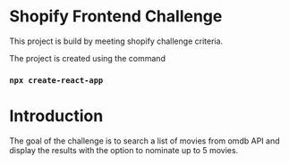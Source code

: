 # Shopify Frontend Challenge

This project is build by meeting shopify challenge criteria.

The project is created using the command

### `npx create-react-app`

# Introduction

The goal of the challenge is to search a list of movies from omdb API and display the results with the option to nominate up to 5 movies.
